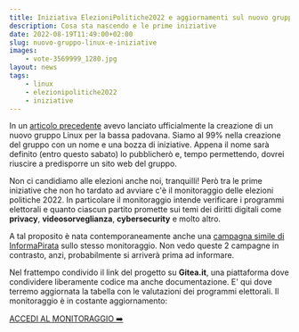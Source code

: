 ```yaml
---
title: Iniziativa ElezioniPolitiche2022 e aggiornamenti sul nuovo gruppo Linux
description: Cosa sta nascendo e le prime iniziative
date: 2022-08-19T11:49:00+02:00
slug: nuovo-gruppo-linux-e-iniziative
images:
    - vote-3569999_1280.jpg
layout: news
tags:
    - linux
    - elezionipolitiche2022
    - iniziative
---
```


In un [articolo precedente](/news/gruppo-linux-bassa-padovana) avevo lanciato ufficialmente la creazione di un nuovo gruppo Linux per la bassa padovana. Siamo al 99% nella creazione del gruppo con un nome e una bozza di iniziative. Appena il nome sarà definito (entro questo sabato) lo pubblicherò e, tempo permettendo, dovrei riuscire a predisporre un sito web del gruppo.

Non ci candidiamo alle elezioni anche noi, tranquilli! Però tra le prime iniziative che non ho tardato ad avviare c'è il monitoraggio delle elezioni politiche 2022. In particolare il monitoraggio intende verificare i programmi elettorali e quanto ciascun partito promette sui temi dei diritti digitali come **privacy**, **videosorveglianza**, **cybersecurity** e molto altro.

A tal proposito è nata contemporaneamente anche una [campagna simile di InformaPirata](https://www.informapirata.it/2022/08/16/il-progetto-di-monitoraggio-di-informapirata-sulla-presenza-dei-temi-digitali-nei-programmi-dei-partiti-per-le-elezioni-politiche-2022/) sullo stesso monitoraggio. Non vedo queste 2 campagne in contrasto, anzi, probabilmente si arriverà prima ad informare.

Nel frattempo condivido il link del progetto su **Gitea.it**, una piattaforma dove condividere liberamente codice ma anche documentazione. E' qui dove terremo aggiornata la tabella con le valutazioni dei programmi elettorali. Il monitoraggio è in costante aggiornamento:

[ACCEDI AL MONITORAGGIO ➡️](https://gitea.it/loviuz/digitalrights-elezioni2022)